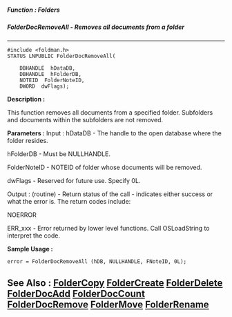 ##### Function : Folders
##### FolderDocRemoveAll - Removes all documents from a folder
---
```
#include <foldman.h>
STATUS LNPUBLIC FolderDocRemoveAll(

	DBHANDLE  hDataDB,
	DBHANDLE  hFolderDB,
	NOTEID  FolderNoteID,
	DWORD  dwFlags);
```
**Description :**

This function removes all documents from a specified folder.  Subfolders and 
documents within the subfolders are not removed.

**Parameters :**
Input :
hDataDB  -  The handle to the open database where the folder resides.

hFolderDB  -  Must be NULLHANDLE.

FolderNoteID  -  NOTEID of folder whose documents will be removed.

dwFlags  -  Reserved for future use.  Specify  0L.

Output :
(routine)  -  Return status of the call - indicates either success or what the error is. The return codes include:

NOERROR

ERR_xxx - Error returned by lower level functions. Call OSLoadString to interpret the code.



**Sample Usage :**
```
error = FolderDocRemoveAll (hDB, NULLHANDLE, FNoteID, 0L);
```
**See Also :**
[FolderCopy](/reference/Func/FolderCopy)
[FolderCreate](/reference/Func/FolderCreate)
[FolderDelete](/reference/Func/FolderDelete)
[FolderDocAdd](/reference/Func/FolderDocAdd)
[FolderDocCount](/reference/Func/FolderDocCount)
[FolderDocRemove](/reference/Func/FolderDocRemove)
[FolderMove](/reference/Func/FolderMove)
[FolderRename](/reference/Func/FolderRename)
---
